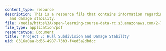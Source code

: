 ```yaml
---
content_type: resource
description: This is a resource file that contains information regarding hull subdivision
  and damage stability.
file: /media/https%3A/open-learning-course-data-rc.s3.amazonaws.com/2-700-principles-of-naval-architecture-fall-2014/8316a0aabd66498773b3f4ed5a2dbdcc_MIT2_700F14_project_5.pdf
file_type: application/pdf
resourcetype: Document
title: 'Project 5: Hull Subdivision and Damage Stability'
uid: 8316a0aa-bd66-4987-73b3-f4ed5a2dbdcc
---
```

